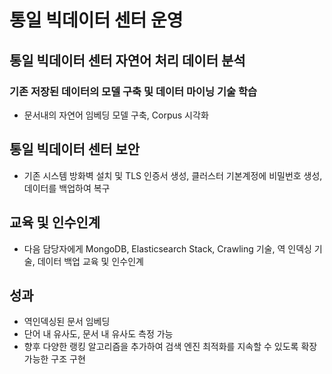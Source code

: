 # 통일 빅데이터 센터 운영
## 통일 빅데이터 센터 자연어 처리 데이터 분석
### 기존 저장된 데이터의 모델 구축 및 데이터 마이닝 기술 학습 
- 문서내의 자연어 임베딩 모델 구축, Corpus 시각화
## 통일 빅데이터 센터 보안
- 기존 시스템 방화벽 설치 및 TLS 인증서 생성, 클러스터 기본계정에 비밀번호 생성, 데이터를 백업하여 복구 
## 교육 및 인수인계
- 다음 담당자에게 MongoDB, Elasticsearch Stack, Crawling 기술, 역 인덱싱 기술, 데이터 백업 교육 및 인수인계 
## 성과 
- 역인덱싱된 문서 임베딩
- 단어 내 유사도, 문서 내 유사도 측정 가능
- 향후 다양한 랭킹 알고리즘을 추가하여 검색 엔진 최적화를 지속할 수 있도록 확장 가능한 구조 구현 
